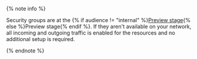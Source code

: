 {% note info %}

Security groups are at the {% if audience != "internal" %}[Preview stage](../../overview/concepts/launch-stages.md){% else %}Preview stage{% endif %}. If they aren't available on your network, all incoming and outgoing traffic is enabled for the resources and no additional setup is required.

{% endnote %}